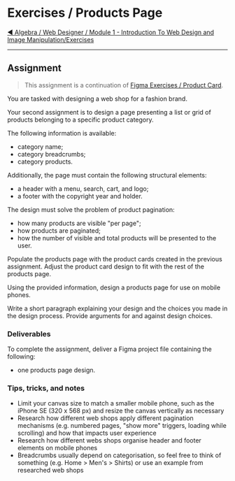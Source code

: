 # Exercises / Products Page

[:arrow_backward: Algebra / Web Designer / Module 1 - Introduction To Web Design and Image Manipulation/Exercises](../README.md)

---

## Assignment

> This assignment is a continuation of [Figma Exercises / Product Card](../01-product-card/README.md).

You are tasked with designing a web shop for a fashion brand.

Your second assignment is to design a page presenting a list or grid of products belonging to a specific product category.

The following information is available:

- category name;
- category breadcrumbs;
- category products.

Additionally, the page must contain the following structural elements:

- a header with a menu, search, cart, and logo;
- a footer with the copyright year and holder.

The design must solve the problem of product pagination:

- how many products are visible "per page";
- how products are paginated;
- how the number of visible and total products will be presented to the user.

Populate the products page with the product cards created in the previous assignment. Adjust the product card design to fit with the rest of the products page.

Using the provided information, design a products page for use on mobile phones.

Write a short paragraph explaining your design and the choices you made in the design process. Provide arguments for and against design choices.

### Deliverables

To complete the assignment, deliver a Figma project file containing the following:

- one products page design.

### Tips, tricks, and notes

- Limit your canvas size to match a smaller mobile phone, such as the iPhone SE (320 x 568 px) and resize the canvas vertically as necessary
- Research how different web shops apply different pagination mechanisms (e.g. numbered pages, "show more" triggers, loading while scrolling) and how that impacts user experience
- Research how different webs shops organise header and footer elements on mobile phones
- Breadcrumbs usually depend on categorisation, so feel free to think of something (e.g. Home > Men's > Shirts) or use an example from researched web shops
